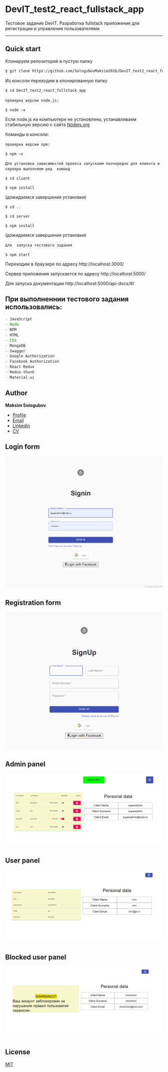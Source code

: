 # DevIT_test2_react_fullstack_app


Тестовое задание DevIT. Разработка fullstack приложения для регистрации и управления пользователями
___
## Quick start

Клонируем репозиторий в пустую папку 
``` bash
$ git clone https://github.com/SologubovMaksim2016/DevIT_test2_react_fullstack_app.git
```
Из консоли переходим в клонированную папку
``` bash
$ cd DevIT_test2_react_fullstack_app
```


```проверка версии node.js:```
``` bach
$ node –v  
```

Если node.js на компъютере не установлена, устанавливаем  стабильную версию с сайта  [Nodejs.org](https://nodejs.org/en/)

Команды в консоли:

```проверка версии npm:```
``` bach
$ npm –v  
```
```Для установки зависимостей проекта запускаем поочередно для клиента и сервера выполняем ряд  команд```

``` bach
$ cd client
```
``` bach
$ npm install  
```
(дожидаемся завершения установки)
``` bach
$ cd ..
```
``` bach
$ cd server
```
``` bach
$ npm install  
```
(дожидаемся завершения установки)


```для  запуска тестового задания```
``` bach
$ npm start 
```

Переходим в браузере по адресу http://localhost:3000/

Сервер приложения запускается по адресу http://localhost:5000/

Для запуска документации http://localhost:5000/api-docs/#/

## При выполненнии тестового задания использовались:
``` javascript
- JavaScript
- Node
- NPM
- HTML
- CSS
- MongoDB
- Swagger
- Google Authorization
- Facebook Authorization
- React-Redux
- Redux-thunk
- Material-ui
``` 


## Author

**Maksim Sologubov**

- [Profile](https://github.com/rohit19060 "Rohit jain")
- [Email](mailto:sologubovmaksim2016@gmail.com?subject=Hi "Hi!")
- [Linkedin](https://linkedin.com/in/maksimsologubov "Welcome")
- [CV](http://cvmkr.com/KQFg "My CV")

## Login form
![Contacts App](Login_form.png "Contacts App")
## Registration form
![Contacts App](Registration_form.png "Contacts App")
## Admin panel
![Contacts App](Admin_panel.png "Contacts App")
## User panel
![Contacts App](User_panel.png "Contacts App")
## Blocked user panel
![Contacts App](Blocked_user_panel.png "Contacts App")

## License
[MIT](https://choosealicense.com/licenses/mit/)
